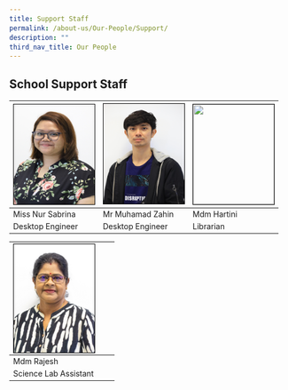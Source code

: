 ```yaml
---
title: Support Staff
permalink: /about-us/Our-People/Support/
description: ""
third_nav_title: Our People
---
```

## School Support Staff

| <img style="width:146px; height: 180px;border:1px double black; float:left" src="/images/About%20Us/Our%20People/Support%20Staff/Sabrina.jpg"> | <img style="width:146px; height:180px; border:1px double black; float: center" src= "/images/About%20Us/Our%20People/Support%20Staff/Zahin3.jpg">| <img style="width:146px; height:180px; border:1px double black; float: right" src="/images/About%20Us/Our%20People/Support%20Staff/Hartini_2021.jpg"> |
| -------- | -------- | -------- |
| Miss Nur Sabrina     | Mr Muhamad Zahin     | Mdm Hartini |
| Desktop Engineer | Desktop Engineer | Librarian |

| <img style="width:146px; border:1px double black; float:left" src="/images/About%20Us/Our%20People/Support%20Staff/Mdm%20Rajesh.jpg"> | | |
| -------- | -------- | -------- |
| Mdm Rajesh     |  | |
| Science Lab Assistant |  |  |